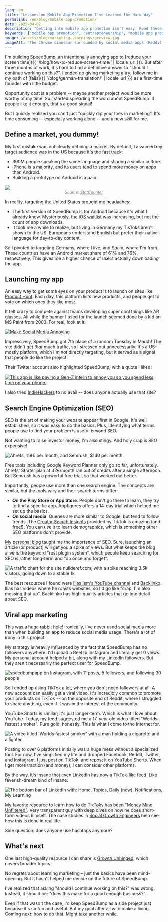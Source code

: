 ```yaml
---
lang: en
title: "Lessons on Mobile App Promotion I've Learned the Hard Way"
permalink: /en/blog/mobile-app-promotion/
date: 2025-04-02
description: "Getting into mobile app promotion isn't easy. Read these ideas to launch your app, define a strategy, learn about SEO, and do viral marketing."
keywords: ["mobile app promotion", "entrepreneurship", "mobile app promotion ideas", "how to promote your app for free", "free mobile app promotion", "mobile app marketing", "get more app downloads"]
image: /assets/blog/marketing-learnings/preview.jpg
imageAlt: "The Chrome dinosaur surrounded by social media apps (Reddit, TikTok, LinkedIn, YouTube, SnapChat, X, Instagram) with a vignette effect."
---
```


<style>
.credits {
  display: inline-block;
  width: 100%;
  text-align: center;
  opacity: 0.6;
  font-size: 0.8rem;
}
</style>

I'm building SpeedBump, an intentionally annoying app to [reduce your screen time]({{ '/blog/how-to-reduce-screen-time/' | locale_url }}). But after three months of work, it's hard to find a definitive answer to "should I continue working on this?". I ended up giving marketing a try; follow me in my path of [fails]({{ '/blog/german-translation/' | locale_url }}) as a first-time founder with little budget.

Opportunity cost is a problem -- maybe another project would be more worthy of my time. So I started spreading the word about SpeedBump: if people like it enough, that's a good signal!

But I quickly realized you can't just "quickly dip your toes in marketing". It's time consuming -- especially working alone -- and a new skill for me.

## Define a market, you dummy!

My first mistake was not clearly defining a market. By default, I assumed my target audience was in the US because it's the fast track:

- 300M people speaking the same language and sharing a similar culture.
- iPhone is a majority, and its users tend to spend more money on apps than Android.
- Building a prototype on Android is a pain.

![](android_vs_ios_statistics.png)
<span class="credits">*Source: [StatCounter](https://gs.statcounter.com/os-market-share/mobile/united-states-of-america)*</span>

In reality, targeting the United States brought me headaches:

* The first version of SpeedBump is for Android because it's what I already knew. Mysteriously, [the iOS waitlist](https://forms.gle/HoBqN2URBBnBpva46) was increasing, but not the count of app downloads.
* It took me a while to realize, but living in Germany my TikToks aren't shown to the US. Europeans understand English but prefer their native language for day-to-day content.

So I pivoted to targeting Germany, where I live, and Spain, where I'm from. These countries have an Android market share of 61% and 76%, respectively. This gives me a higher chance of users actually downloading the app.

## Launching my app

An easy way to get some eyes on your product is to launch on sites like [Product Hunt](https://www.producthunt.com/). Each day, this platform lists new products, and people get to vote on which ones they like most.

It felt crazy to compete against teams developing super cool things like AR glasses. All while the banner I used for the launch seemed done by a kid on MS Paint from 2003. For real, look at it:

<a href="https://www.producthunt.com/products/speedbump" target="_blank">![Make Social Media Annoying](/en/blog/marketing-learnings/product_hunt_banner.png)</a>

Impressively, SpeedBump got 7th place of a random Tuesday in March! The site didn't get *that* much traffic, so I stressed out unnecessarily. It's a US-mostly platform, which I'm not directly targeting, but it served as a signal that people do like the project.

Their Twitter account also highlighted SpeedBump, with a quote I liked:

<a href="https://x.com/ProductHunt/status/1897210505183576167" target="_blank">![This app is like paying a Gen-Z intern to annoy you so you spend less time on your phone.](/en/blog/marketing-learnings/product_hunt_tweet.png)</a>

I also tried [IndieHackers](https://www.indiehackers.com/) to no avail -- does anyone actually use that site?

## Search Engine Optimization (SEO)

SEO is the art of making your website appear first in Google. It's well established, so it was easy to do the basics. Plus, identifying what terms people use to find your problem is useful beyond SEO.

Not wanting to raise investor money, I'm also stingy. And holy crap is SEO expensive!

![Ahrefs, 119€ per month, and Semrush, $140 per month](seo_pricing.jpg)

Free tools including Google Keyword Planner only go so far, unfortunately. Ahrefs' Starter plan at 32€/month ran out of credits after a single afternoon. But Semrush has a powerful free trial, so that worked out better.

Importantly, people use more than one search engine. The concepts are similar, but the tools vary and their search terms differ:

* **On the Play Store or App Store**. People don't go there to learn, they try to find a specific app. Appfigures offers a 14-day trial which helped me set up the basics.
* **On social media**. Queries are more similar to Google, but tend to follow trends. The [Creator Search Insights](https://newsroom.tiktok.com/en-us/creator-search-insights) provided by TikTok is amazing (and free!). You can use it to learn demographics, which is something other SEO platforms don't provide.

[My personal blog](https://nullderef.com/) taught me the importance of SEO. Sure, launching an article (or product) will get you a spike of views. But what keeps the blog alive is the keyword "rust plugin system", which people keep searching for. SEO is rather long-term and "do once and forget".

![A traffic chart for the site nullderef.com, with a spike reaching 3.5k visitors, going down to a stable 1k](nullderef_traffic.png)

The best resources I found were [Ilias Ism's YouTube channel](https://www.youtube.com/@illyism) and [Backlinko](https://backlinko.com/). Ilias has videos where he roasts websites, so I'd go like "crap, I'm also messing that up". Backlinko has high-quality articles that go into detail about SEO.

## Viral app marketing

This was a huge rabbit hole! Ironically, I've never used social media more than when building an app to reduce social media usage. There's a lot of irony in this project.

My strategy is heavily influenced by the fact that SpeedBump has no followers anywhere. I'd upload a Reel to Instagram and literally get 0 views. My personal account helped a bit, along with my LinkedIn followers. But they aren't necessarily the perfect user for SpeedBump.

![speedbumpapp on Instagram, with 11 posts, 5 followers, and following 30 people](instagram_followers.jpg)

So I ended up using TikTok a lot, where you don't need followers at all. A new account can easily get a viral video. It's incredibly common to promote your products on TikTok -- on the opposite end of Reddit, where I struggled to share anything, even if it was in the interest of the community.

YouTube Shorts is similar; it's just longer-term. Which is what I love about YouTube. Today, my feed suggested me a 17-year old video titled "Worlds fastest smoker". Pure gold, honestly. This is what I come to the Internet for.

![A video titled 'Worlds fastest smoker' with a man holding a cigarette and a lighter](worlds_fastest_smoker_youtube_video.png)

Posting to over 6 platforms initially was a huge mess without a specialized tool. For now, I've simplified my life and dropped Facebook, Reddit, Twitter, and Instagram. I just post on TikTok, and repost it on YouTube Shorts. When I get more traction (and money), I can consider other platforms.

By the way, it's insane that even LinkedIn has now a TikTok-like feed. Like feverish-dream kind of insane.

![The bottom bar of LinkedIn with: Home, Topics, Daily (new), Notifications, My Learning](linkedin_short_form_video.png)

My favorite resource to learn how to do TikToks has been ["Money Mind Unfiltered"](https://www.youtube.com/@moneymindunfiltered). Very transparent guy with deep dives on how he does short-form videos himself. The case studies in [Social Growth Engineers](https://www.socialgrowthengineers.com/) help see how this is done in real life.

Side question: does anyone use hashtags anymore?

## What's next

One last high-quality resource I can share is [Growth Unhinged](https://www.growthunhinged.com/), which covers broader topics.

No regrets about learning marketing – just the basics have been mind-opening. But it hasn't helped me decide on the future of SpeedBump.

I've realized that asking "should I continue working on this?" was wrong. Instead, it should be: "does this make for a good enough business?".

Even if that wasn't the case, I'd keep SpeedBump as a side project just because it's so fun and useful. But my goal after all is to make a living. Coming next: how to do that. Might take another while.
